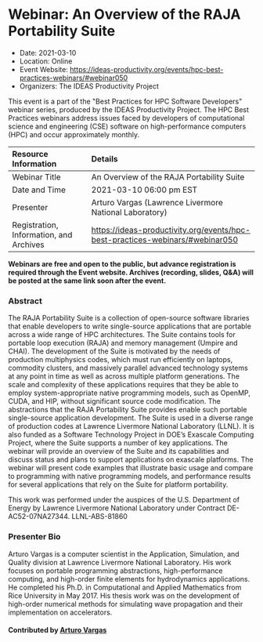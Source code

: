 # Webinar: An Overview of the RAJA Portability Suite

- Date: 2021-03-10
- Location: Online
- Event Website: https://ideas-productivity.org/events/hpc-best-practices-webinars/#webinar050
- Organizers: The IDEAS Productivity Project
			   
This event is a part of the "Best Practices for HPC Software
Developers" webinar series, produced by the IDEAS Productivity
Project. The HPC Best Practices webinars address issues faced by
developers of computational science and engineering (CSE) software on
high-performance computers (HPC) and occur approximately monthly.

Resource Information | Details
:--- | :---			   
Webinar Title | An Overview of the RAJA Portability Suite
Date and Time | 2021-03-10 06:00 pm EST
Presenter | Arturo Vargas (Lawrence Livermore National Laboratory)
Registration, Information, and Archives | 	<https://ideas-productivity.org/events/hpc-best-practices-webinars/#webinar050>	   

**Webinars are free and open to the public, but advance registration is required through the Event website. Archives (recording, slides, Q&A) will be posted at the same link soon after the event.**

### Abstract
<p>The RAJA Portability Suite is a collection of open-source software libraries that enable developers to write single-source applications that are portable across a wide range of HPC architectures. The Suite contains tools for portable loop execution (RAJA) and memory management (Umpire and CHAI). The development of the Suite is motivated by the needs of production multiphysics codes, which must run efficiently on laptops, commodity clusters, and massively parallel advanced technology systems at any point in time as well as across multiple platform generations. The scale and complexity of these applications requires that they be able to employ system-appropriate native programming models, such as OpenMP, CUDA, and HIP, without significant source code modification. The abstractions that the RAJA Portability Suite provides enable such portable single-source application development. The Suite is used in a diverse range of production codes at Lawrence Livermore National Laboratory (LLNL). It is also funded as a Software Technology Project in DOE’s Exascale Computing Project, where the Suite supports a number of key applications. The webinar will provide an overview of the Suite and its capabilities and discuss status and plans to support applications on exascale platforms. The webinar will present code examples that illustrate basic usage and compare to programming with native programming models, and performance results for several applications that rely on the Suite for platform portability.</p>

<p>This work was performed under the auspices of the U.S. Department of Energy by Lawrence Livermore National Laboratory under Contract DE-AC52-07NA27344. LLNL-ABS-81860</p>



### Presenter Bio
<p>Arturo Vargas is a computer scientist in the Application, Simulation, and Quality division at Lawrence Livermore National Laboratory. His work focuses on portable programming abstractions, high-performance computing, and high-order finite elements for hydrodynamics applications. He completed his Ph.D. in Computational and Applied Mathematics from Rice University in May 2017. His thesis work was on the development of high-order numerical methods for simulating wave propagation and their implementation on accelerators.</p>

    

#### Contributed by [Arturo Vargas](https://github.com/artv3 "Arturo Vargas GitHub profile")

<!---
Publish: yes
Categories: skills
Topics: online learning
Level: 2
Prerequisites: default
Aggregate: none
--->
